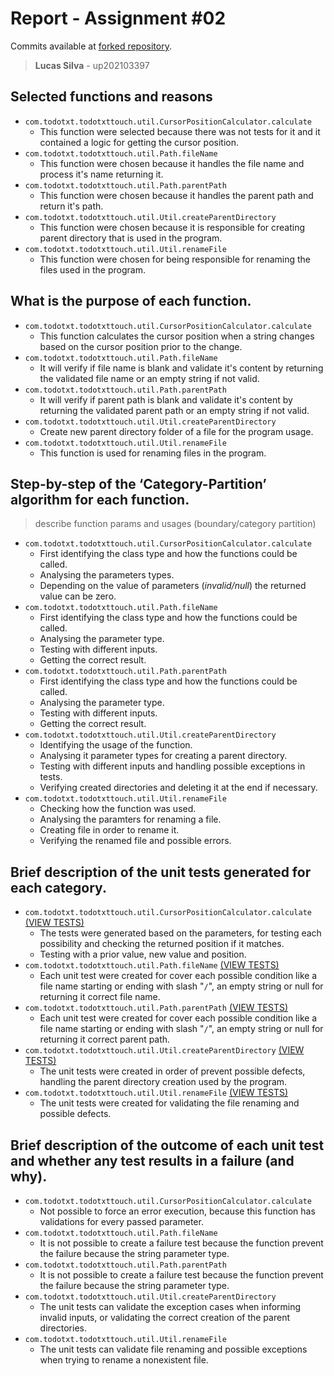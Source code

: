 # Report - Assignment #02

Commits available at [forked repository](https://github.com/lucasluizss/jdotxt).

> **Lucas Silva** - up202103397

## Selected functions and reasons

- `com.todotxt.todotxttouch.util.CursorPositionCalculator.calculate​`
  - This function were selected because there was not tests for it and it contained a logic for getting the cursor position.
- `com.todotxt.todotxttouch.util.Path.fileName`
  - This function were chosen because it handles the file name and process it's name returning it.
- `com.todotxt.todotxttouch.util.Path.parentPath`
  - This function were chosen because it handles the parent path and return it's path.
- `com.todotxt.todotxttouch.util.Util.createParentDirectory`
  - This function were chosen because it is responsible for creating parent directory that is used in the program.
- `com.todotxt.todotxttouch.util.Util.renameFile`
  - This function were chosen for being responsible for renaming the files used in the program.

## What is the purpose of each function.

- `com.todotxt.todotxttouch.util.CursorPositionCalculator.calculate​`
  - This function calculates the cursor position when a string changes based on the cursor position prior to the change.
- `com.todotxt.todotxttouch.util.Path.fileName`
  - It will verify if file name is blank and validate it's content by returning the validated file name or an empty string if not valid.
- `com.todotxt.todotxttouch.util.Path.parentPath`
  - It will verify if parent path is blank and validate it's content by returning the validated parent path or an empty string if not valid.
- `com.todotxt.todotxttouch.util.Util.createParentDirectory`
  - Create new parent directory folder of a file for the program usage.
- `com.todotxt.todotxttouch.util.Util.renameFile`
  - This function is used for renaming files in the program.

## Step-by-step of the ‘Category-Partition’ algorithm for each function.

> describe function params and usages (boundary/category partition)

- `com.todotxt.todotxttouch.util.CursorPositionCalculator.calculate​`
  - First identifying the class type and how the functions could be called.
  - Analysing the parameters types.
  - Depending on the value of parameters (_invalid/null_) the returned value can be zero.
- `com.todotxt.todotxttouch.util.Path.fileName`
  - First identifying the class type and how the functions could be called.
  - Analysing the parameter type.
  - Testing with different inputs.
  - Getting the correct result.
- `com.todotxt.todotxttouch.util.Path.parentPath`
  - First identifying the class type and how the functions could be called.
  - Analysing the parameter type.
  - Testing with different inputs.
  - Getting the correct result.
- `com.todotxt.todotxttouch.util.Util.createParentDirectory`
  - Identifying the usage of the function.
  - Analysing it parameter types for creating a parent directory.
  - Testing with different inputs and handling possible exceptions in tests.
  - Verifying created directories and deleting it at the end if necessary.
- `com.todotxt.todotxttouch.util.Util.renameFile`
  - Checking how the function was used.
  - Analysing the paramters for renaming a file.
  - Creating file in order to rename it.
  - Verifying the renamed file and possible errors.

## Brief description of the unit tests generated for each category.

- `com.todotxt.todotxttouch.util.CursorPositionCalculator.calculate​` [(VIEW TESTS)](../src/test/java/com/todotxt/todotxttouch/util/CursorPositionCalculatorTest.java)
  - The tests were generated based on the parameters, for testing each possibility and checking the returned position if it matches.
  - Testing with a prior value, new value and position.
- `com.todotxt.todotxttouch.util.Path.fileName` [(VIEW TESTS)](../src/test/java/com/todotxt/todotxttouch/util/PathTest.java)
  - Each unit test were created for cover each possible condition like a file name starting or ending with slash "`/`", an empty string or null for returning it correct file name.
- `com.todotxt.todotxttouch.util.Path.parentPath` [(VIEW TESTS)](../src/test/java/com/todotxt/todotxttouch/util/PathTest.java)
  - Each unit test were created for cover each possible condition like a file name starting or ending with slash "`/`", an empty string or null for returning it correct parent path.
- `com.todotxt.todotxttouch.util.Util.createParentDirectory` [(VIEW TESTS)](../src/test/java/com/todotxt/todotxttouch/util/UtilTest.java)
  - The unit tests were created in order of prevent possible defects, handling the parent directory creation used by the program.
- `com.todotxt.todotxttouch.util.Util.renameFile` [(VIEW TESTS)](../src/test/java/com/todotxt/todotxttouch/util/UtilTest.java)
  - The unit tests were created for validating the file renaming and possible defects.

## Brief description of the outcome of each unit test and whether any test results in a failure (and why).

- `com.todotxt.todotxttouch.util.CursorPositionCalculator.calculate​`
  - Not possible to force an error execution, because this function has validations for every passed parameter.
- `com.todotxt.todotxttouch.util.Path.fileName`
  - It is not possible to create a failure test because the function prevent the failure because the string parameter type.
- `com.todotxt.todotxttouch.util.Path.parentPath`
  - It is not possible to create a failure test because the function prevent the failure because the string parameter type.
- `com.todotxt.todotxttouch.util.Util.createParentDirectory`
  - The unit tests can validate the exception cases when informing invalid inputs, or validating the correct creation of the parent directories.
- `com.todotxt.todotxttouch.util.Util.renameFile`
  - The unit tests can validate file renaming and possible exceptions when trying to rename a nonexistent file.

